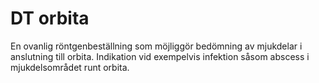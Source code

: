 # DT orbita

En ovanlig röntgenbeställning som möjliggör bedömning av mjukdelar i anslutning till orbita. Indikation vid exempelvis infektion såsom abscess i mjukdelsområdet runt orbita. 